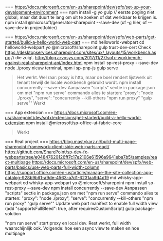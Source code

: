 === https://docs.microsoft.com/en-us/sharepoint/dev/spfx/set-up-your-development-environment ===
npm install -g yo gulp // eerste poging niet global, maar dat duurt te lang om uit te zoeken of dat werkbaar te krijgen is.
npm install @microsoft/generator-sharepoint --save-dev (of -g hier, of --save-dev in projectfolder)

=== https://docs.microsoft.com/en-us/sharepoint/dev/spfx/web-parts/get-started/build-a-hello-world-web-part ===
md helloworld-webpart
cd helloworld-webpart
yo @microsoft/sharepoint
gulp trust-dev-cert
Check https://desktopservices.sharepoint.com/sites/ux/_layouts/15/workbench.aspx
// die zuigt. http://blog.arvosys.com/2017/11/27/spfx-workbench-against-real-sharepoint-api/index.html
npm install sp-rest-proxy --save-dev
node ./proxy
nieuw terminal,
npm i sp-pnp-js
gulp serve
> Het werkt. Wel raar: proxy is http, maar de boel rendert lijstwerk uit tenant terwijl de locale workbench gebruikt wordt.
npm install concurrently --save-dev
Aanpassen "scripts" sectie in package.json om met "npm run serve" commando alles te starten:
    "proxy": "node ./proxy",
    "serve": "concurrently --kill-others \"npm run proxy\" \"gulp serve\""
> Werkt

=== App extension ===
https://docs.microsoft.com/en-us/sharepoint/dev/spfx/extensions/get-started/build-a-hello-world-extension
npm install @microsoft/sp-office-ui-fabric-core
> Werkt

=== Real project ===
https://blog.mastykarz.nl/build-multi-page-sharepoint-framework-client-side-web-parts-react/
https://github.com/SharePoint/sp-dev-fx-webparts/tree/e04847620126ff7c17e2106e61596a9641eba7b5/samples/react-multipage
https://docs.microsoft.com/en-us/sharepoint/dev/spfx/web-parts/basics/use-web-parts-full-width-column
https://support.office.com/en-us/article/manage-the-site-collection-app-catalog-928b9b61-a9de-4563-a7d1-6231aa9d4d19
md whisky-app-webpart
cd whisky-app-webpart
yo @microsoft/sharepoint
npm install sp-rest-proxy --save-dev
npm install concurrently --save-dev
Aanpassen "scripts" sectie in package.json om met "npm run serve" commando alles te starten:
    "proxy": "node ./proxy",
    "serve": "concurrently --kill-others \"npm run proxy\" \"gulp serve\""
Update web part manifest to enable full width view (add "supportsFullBleed": true, after requiresCustomScript)
gulp package-solution

"npm run serve" start proxy en local dev. Rest werkt, full width waarschijnlijk ook. Volgende: hoe een async view te maken en hoe multipage